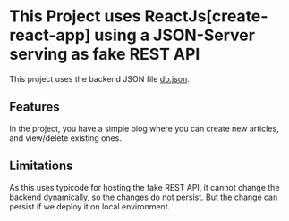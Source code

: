 # This Project uses ReactJs[create-react-app] using a JSON-Server serving as fake REST API

This project uses the backend JSON file [db.json]([https://github.com/facebook/create-react-app](https://my-json-server.typicode.com/ultraammar/reactjs-blog-crud-json-server/articles)).

## Features

In the project, you have a simple blog where you can create new articles, and view/delete existing ones.

## Limitations

As this uses typicode for hosting the fake REST API, it cannot change the backend dynamically, so the changes do not persist. But the change can persist if we deploy it on local environment.
